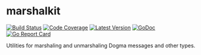 # marshalkit

[![Build Status](https://github.com/dogmatiq/marshalkit/workflows/CI/badge.svg)](https://github.com/dogmatiq/marshalkit/actions?workflow=CI)
[![Code Coverage](https://img.shields.io/codecov/c/github/dogmatiq/marshalkit/master.svg)](https://codecov.io/github/dogmatiq/marshalkit)
[![Latest Version](https://img.shields.io/github/tag/dogmatiq/marshalkit.svg?label=semver)](https://semver.org)
[![GoDoc](https://godoc.org/github.com/dogmatiq/marshalkit?status.svg)](https://godoc.org/github.com/dogmatiq/marshalkit)
[![Go Report Card](https://goreportcard.com/badge/github.com/dogmatiq/marshalkit)](https://goreportcard.com/report/github.com/dogmatiq/marshalkit)

Utilities for marshaling and unmarshaling Dogma messages and other types.
